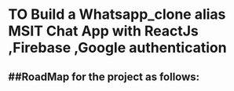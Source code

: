 # TO Build a Whatsapp_clone alias MSIT Chat App with ReactJs ,Firebase ,Google authentication

##RoadMap for the project as follows:
-
